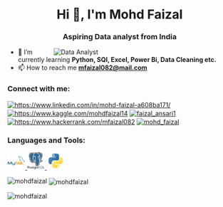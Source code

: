 <h1 align="center">Hi 👋, I'm Mohd Faizal</h1>
<h3 align="center">Aspiring Data analyst from India</h3>

<img align="right" alt="Data Analyst" width="400" src="https://capturly.com/blog/wp-content/uploads/2018/02/Data-Website-Analytics.gif">

- 🌱 I’m currently learning **Python, SQl, Excel, Power Bi, Data Cleaning etc.**
- 📫 How to reach me **mfaizal082@mail.com**

<h3 align="left">Connect with me:</h3>
<p align="left">
<a href="https://www.linkedin.com/in/mohd-faizal-a608ba171/" target="blank"><img align="center" src="https://raw.githubusercontent.com/rahuldkjain/github-profile-readme-generator/master/src/images/icons/Social/linked-in-alt.svg" alt="https://www.linkedin.com/in/mohd-faizal-a608ba171/" height="30" width="40" /></a>
<a href="https://kaggle.com/https://www.kaggle.com/mohdfaizal14" target="blank"><img align="center" src="https://raw.githubusercontent.com/rahuldkjain/github-profile-readme-generator/master/src/images/icons/Social/kaggle.svg" alt="https://www.kaggle.com/mohdfaizal14" height="30" width="40" /></a>
<a href="https://instagram.com/faiz_ansari1" target="blank"><img align="center" src="https://raw.githubusercontent.com/rahuldkjain/github-profile-readme-generator/master/src/images/icons/Social/instagram.svg" alt="faizal_ansari1" height="30" width="40" /></a>
<a href="https://www.hackerrank.com/mfaizal082" target="blank"><img align="center" src="https://raw.githubusercontent.com/rahuldkjain/github-profile-readme-generator/master/src/images/icons/Social/hackerrank.svg" alt="https://www.hackerrank.com/mfaizal082" height="30" width="40" /></a>
<a href="https://www.leetcode.com/mohd_faizal" target="blank"><img align="center" src="https://raw.githubusercontent.com/rahuldkjain/github-profile-readme-generator/master/src/images/icons/Social/leet-code.svg" alt="mohd_faizal" height="30" width="40" /></a>
</p>

<h3 align="left">Languages and Tools:</h3>
<p align="left"> <a href="https://www.mysql.com/" target="_blank" rel="noreferrer"> <img src="https://raw.githubusercontent.com/devicons/devicon/master/icons/mysql/mysql-original-wordmark.svg" alt="mysql" width="40" height="40"/> </a> <a href="https://www.postgresql.org" target="_blank" rel="noreferrer"> <img src="https://raw.githubusercontent.com/devicons/devicon/master/icons/postgresql/postgresql-original-wordmark.svg" alt="postgresql" width="40" height="40"/> </a> <a href="https://www.python.org" target="_blank" rel="noreferrer"> <img src="https://raw.githubusercontent.com/devicons/devicon/master/icons/python/python-original.svg" alt="python" width="40" height="40"/> </a> </p>

<p><img align="left" src="https://github-readme-stats.vercel.app/api/top-langs?username=mohdfaizal&show_icons=true&locale=en&layout=compact" alt="mohdfaizal" /></p>

<p>&nbsp;<img align="center" src="https://github-readme-stats.vercel.app/api?username=mohdfaizal&show_icons=true&locale=en" alt="mohdfaizal" /></p>

<p><img align="center" src="https://github-readme-streak-stats.herokuapp.com/?user=mohdfaizal&" alt="mohdfaizal" /></p>
